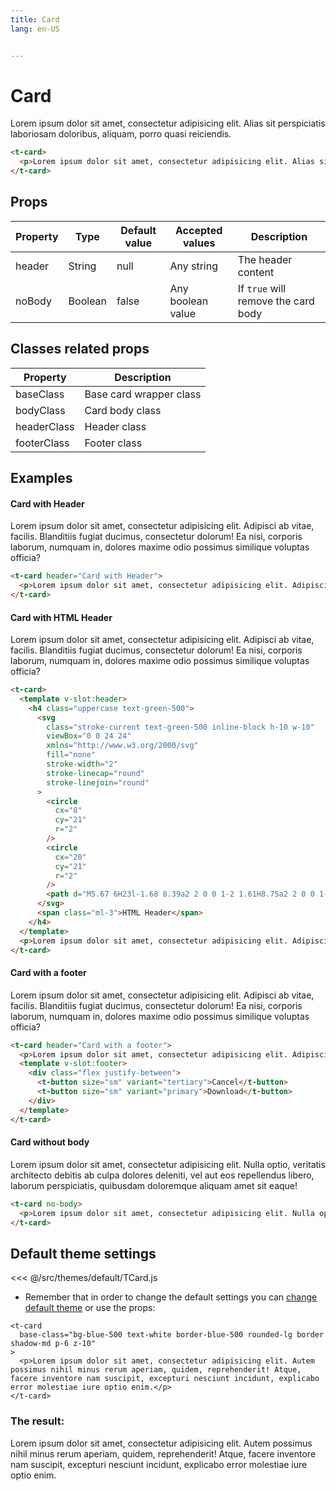 ```yaml
---
title: Card
lang: en-US


---
```


# Card

<t-card class="mt-3">

  <p>Lorem ipsum dolor sit amet, consectetur adipisicing elit. Alias sit perspiciatis laboriosam doloribus, aliquam, porro quasi reiciendis.</p>

</t-card>

```html
<t-card>
  <p>Lorem ipsum dolor sit amet, consectetur adipisicing elit. Alias sit perspiciatis laboriosam doloribus, aliquam, porro quasi reiciendis.</p>
</t-card>
```

## Props

| Property | Type    | Default value | Accepted values   | Description                         |
| -------- | ------- | ------------- | ----------------- | ----------------------------------- |
| header   | String  | null          | Any string        | The header content                  |
| noBody   | Boolean | false         | Any boolean value | If `true` will remove the card body |

## Classes related props

| Property    | Description             |
| ----------- | ----------------------- |
| baseClass   | Base card wrapper class |
| bodyClass   | Card body class         |
| headerClass | Header class            |
| footerClass | Footer class            |

## Examples

#### Card with Header

<t-card header="Card with Header" class="mt-3">

  <p>Lorem ipsum dolor sit amet, consectetur adipisicing elit. Adipisci ab vitae, facilis. Blanditiis fugiat ducimus, consectetur dolorum! Ea nisi, corporis laborum, numquam in, dolores maxime odio possimus similique voluptas officia?</p>

</t-card>

```html
<t-card header="Card with Header">
  <p>Lorem ipsum dolor sit amet, consectetur adipisicing elit. Adipisci ab vitae, facilis. Blanditiis fugiat ducimus, consectetur dolorum! Ea nisi, corporis laborum, numquam in, dolores maxime odio possimus similique voluptas officia?</p>
</t-card>
```

#### Card with HTML Header

<t-card class="mt-3">

  <template v-slot:header>
    <h4 class="uppercase text-green-500">
      <svg
        class="stroke-current text-green-500 inline-block h-10 w-10"
        viewBox="0 0 24 24"
        xmlns="http://www.w3.org/2000/svg"
        fill="none"
        stroke-width="2"
        stroke-linecap="round"
        stroke-linejoin="round"
      >
        <circle
          cx="8"
          cy="21"
          r="2"
        />
        <circle
          cx="20"
          cy="21"
          r="2"
        />
        <path d="M5.67 6H23l-1.68 8.39a2 2 0 0 1-2 1.61H8.75a2 2 0 0 1-2-1.74L5.23 2.74A2 2 0 0 0 3.25 1H1" />
      </svg>
      <span class="ml-3">HTML Header</span>
    </h4>
  </template>
  <p>Lorem ipsum dolor sit amet, consectetur adipisicing elit. Adipisci ab vitae, facilis. Blanditiis fugiat ducimus, consectetur dolorum! Ea nisi, corporis laborum, numquam in, dolores maxime odio possimus similique voluptas officia?</p>

</t-card>

```html
<t-card>
  <template v-slot:header>
    <h4 class="uppercase text-green-500">
      <svg
        class="stroke-current text-green-500 inline-block h-10 w-10"
        viewBox="0 0 24 24"
        xmlns="http://www.w3.org/2000/svg"
        fill="none"
        stroke-width="2"
        stroke-linecap="round"
        stroke-linejoin="round"
      >
        <circle
          cx="8"
          cy="21"
          r="2"
        />
        <circle
          cx="20"
          cy="21"
          r="2"
        />
        <path d="M5.67 6H23l-1.68 8.39a2 2 0 0 1-2 1.61H8.75a2 2 0 0 1-2-1.74L5.23 2.74A2 2 0 0 0 3.25 1H1" />
      </svg>
      <span class="ml-3">HTML Header</span>
    </h4>
  </template>
  <p>Lorem ipsum dolor sit amet, consectetur adipisicing elit. Adipisci ab vitae, facilis. Blanditiis fugiat ducimus, consectetur dolorum! Ea nisi, corporis laborum, numquam in, dolores maxime odio possimus similique voluptas officia?</p>
</t-card>
```

#### Card with a footer

<t-card header="Card with a footer" class="mt-3">

  <p>Lorem ipsum dolor sit amet, consectetur adipisicing elit. Adipisci ab vitae, facilis. Blanditiis fugiat ducimus, consectetur dolorum! Ea nisi, corporis laborum, numquam in, dolores maxime odio possimus similique voluptas officia?</p>
  <template v-slot:footer>
    <div class="flex justify-between">
      <t-button size="sm" variant="tertiary">Cancel</t-button>
      <t-button size="sm" variant="primary">Download</t-button>
    </div>
  </template>

</t-card>

```html
<t-card header="Card with a footer">
  <p>Lorem ipsum dolor sit amet, consectetur adipisicing elit. Adipisci ab vitae, facilis. Blanditiis fugiat ducimus, consectetur dolorum! Ea nisi, corporis laborum, numquam in, dolores maxime odio possimus similique voluptas officia?</p>
  <template v-slot:footer>
    <div class="flex justify-between">
      <t-button size="sm" variant="tertiary">Cancel</t-button>
      <t-button size="sm" variant="primary">Download</t-button>
    </div>
  </template>
</t-card>
```

#### Card without body

<t-card no-body class="mt-3">
  <p>Lorem ipsum dolor sit amet, consectetur adipisicing elit. Nulla optio, veritatis architecto debitis ab culpa dolores deleniti, vel aut eos repellendus libero, laborum perspiciatis, quibusdam doloremque aliquam amet sit eaque!</p>
</t-card>

```html
<t-card no-body>
  <p>Lorem ipsum dolor sit amet, consectetur adipisicing elit. Nulla optio, veritatis architecto debitis ab culpa dolores deleniti, vel aut eos repellendus libero, laborum perspiciatis, quibusdam doloremque aliquam amet sit eaque!</p>
</t-card>
```

## Default theme settings

<<< @/src/themes/default/TCard.js

* Remember that in order to change the default settings you can [change default theme](/#_2-2-or-better-yet-create-your-own-theme) or use the props: 

```vue
<t-card
  base-class="bg-blue-500 text-white border-blue-500 rounded-lg border shadow-md p-6 z-10"
>
  <p>Lorem ipsum dolor sit amet, consectetur adipisicing elit. Autem possimus nihil minus rerum aperiam, quidem, reprehenderit! Atque, facere inventore nam suscipit, excepturi nesciunt incidunt, explicabo error molestiae iure optio enim.</p>
</t-card>
```

### The result:

<t-card class="mt-2 bg-gray-100">
<t-card
  base-class="bg-blue-500 text-white border-blue-500 rounded-lg border shadow-md p-6 z-10"
>
  <p>Lorem ipsum dolor sit amet, consectetur adipisicing elit. Autem possimus nihil minus rerum aperiam, quidem, reprehenderit! Atque, facere inventore nam suscipit, excepturi nesciunt incidunt, explicabo error molestiae iure optio enim.</p>
</t-card>
</t-card>


